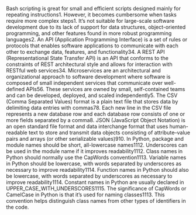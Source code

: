 Bash scripting is great for small and efficient scripts designed mainly for repeating instructions1. However, it becomes cumbersome when tasks require more complex steps1. It’s not suitable for large-scale software development due to its lack of support for data structures, object-oriented programming, and other features found in more robust programming languages2.
An API (Application Programming Interface) is a set of rules or protocols that enables software applications to communicate with each other to exchange data, features, and functionality34.
A REST API (Representational State Transfer API) is an API that conforms to the constraints of REST architectural style and allows for interaction with RESTful web services34.
Microservices are an architectural and organizational approach to software development where software is composed of small independent services that communicate over well-defined APIs56. These services are owned by small, self-contained teams and can be developed, deployed, and scaled independently5.
The CSV (Comma Separated Values) format is a plain text file that stores data by delimiting data entries with commas78. Each new line in the CSV file represents a new database row and each database row consists of one or more fields separated by a comma8.
JSON (JavaScript Object Notation) is an open standard file format and data interchange format that uses human-readable text to store and transmit data objects consisting of attribute–value pairs and arrays (or other serializable values)910.
In Python, package and module names should be short, all-lowercase names1112. Underscores can be used in the module name if it improves readability1112.
Class names in Python should normally use the CapWords convention1113.
Variable names in Python should be lowercase, with words separated by underscores as necessary to improve readability1114.
Function names in Python should also be lowercase, with words separated by underscores as necessary to improve readability1114.
Constant names in Python are usually declared in UPPER_CASE_WITH_UNDERSCORES1115.
The significance of CapWords or CamelCase in Python is that it’s used for naming classes1113. This convention helps distinguish class names from other types of identifiers in the code.
